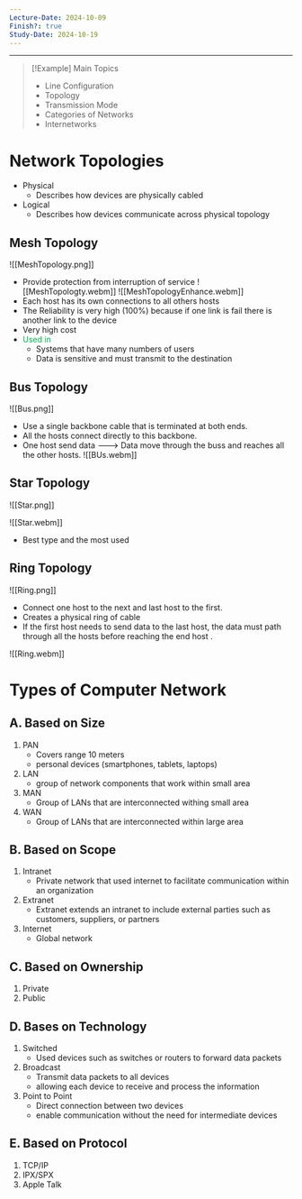 ```yaml
---
Lecture-Date: 2024-10-09
Finish?: true
Study-Date: 2024-10-19
---
```

---
>[!Example] Main Topics
>- Line Configuration 
>- Topology 
>- Transmission Mode 
>- Categories of Networks 
>- Internetworks 




# Network Topologies 

- Physical
	- Describes how devices are physically cabled 
- Logical 
	- Describes how devices communicate across physical topology 


## Mesh Topology 

![[MeshTopology.png]]

- Provide protection from interruption of service 
![[MeshTopologty.webm]]
![[MeshTopologyEnhance.webm]]
- Each host has its own connections to all others hosts
- The Reliability is very high (100%) because if one link is fail there is another link to the device
- Very high cost 
- <span style="color:rgb(0, 176, 80)">Used in </span>
	- Systems that have many numbers of users 
	- Data is sensitive and must transmit to the destination 



## Bus Topology 

![[Bus.png]]

- Use a single backbone cable that is terminated at both ends.
- All the hosts connect directly to this backbone. 
- One host send data ---> Data move through the buss and reaches all the other hosts.
![[BUs.webm]]

## Star Topology 

![[Star.png]]

![[Star.webm]]
- Best type and the most used 


## Ring Topology 

![[Ring.png]]

- Connect one host to the next and last host to the first.
- Creates a physical ring of cable 
- If the first host needs to send data to the last host, the data must path through all the hosts before reaching the end host .

![[Ring.webm]]

# Types of Computer Network 


## A. Based on Size 

1. PAN 
	- Covers range 10 meters 
	- personal devices (smartphones, tablets, laptops)
1. LAN
	- group of network components that work within small area  
2. MAN
	- Group of LANs that are interconnected withing small area 
3. WAN
	- Group of LANs that are interconnected within large area


## B. Based on Scope 

1. Intranet
	- Private network that used internet to facilitate communication  within an organization
2. Extranet 
	- Extranet extends an intranet to include external parties such as customers, suppliers, or partners 
3. Internet
	- Global network

## C. Based on Ownership

1. Private 
2. Public 

## D. Bases on Technology 

1. Switched 
	- Used devices such as switches or routers to forward data packets
2. Broadcast 
	- Transmit data packets to all devices 
	- allowing each device to receive and process the information
3. Point to Point 
	- Direct connection between two devices 
	- enable communication without the need for intermediate devices 

## E. Based on Protocol 

1. TCP/IP 
2. IPX/SPX
3. Apple Talk